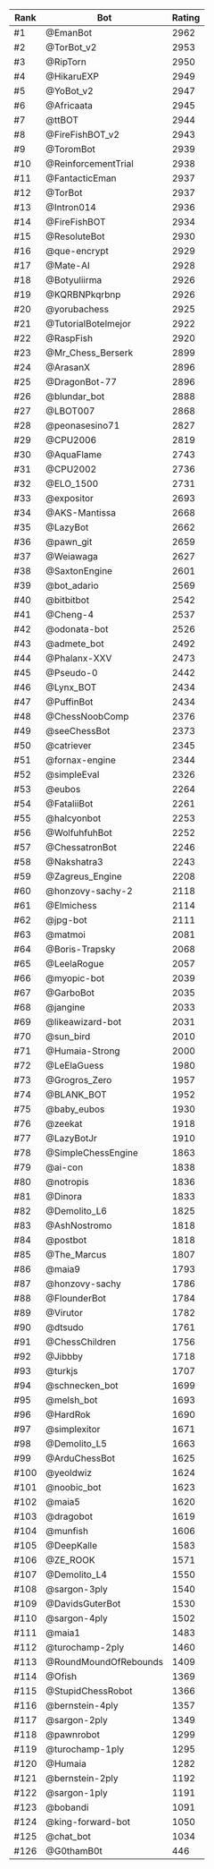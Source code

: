 Rank|Bot|Rating
---|---|---
#1|@EmanBot|2962
#2|@TorBot_v2|2953
#3|@RipTorn|2950
#4|@HikaruEXP|2949
#5|@YoBot_v2|2947
#6|@Africaata|2945
#7|@ttBOT|2944
#8|@FireFishBOT_v2|2943
#9|@ToromBot|2939
#10|@ReinforcementTrial|2938
#11|@FantacticEman|2937
#12|@TorBot|2937
#13|@Intron014|2936
#14|@FireFishBOT|2934
#15|@ResoluteBot|2930
#16|@que-encrypt|2929
#17|@Mate-AI|2928
#18|@Botyuliirma|2926
#19|@KQRBNPkqrbnp|2926
#20|@yorubachess|2925
#21|@TutorialBotelmejor|2922
#22|@RaspFish|2920
#23|@Mr_Chess_Berserk|2899
#24|@ArasanX|2896
#25|@DragonBot-77|2896
#26|@blundar_bot|2888
#27|@LBOT007|2868
#28|@peonasesino71|2827
#29|@CPU2006|2819
#30|@AquaFlame|2743
#31|@CPU2002|2736
#32|@ELO_1500|2731
#33|@expositor|2693
#34|@AKS-Mantissa|2668
#35|@LazyBot|2662
#36|@pawn_git|2659
#37|@Weiawaga|2627
#38|@SaxtonEngine|2601
#39|@bot_adario|2569
#40|@bitbitbot|2542
#41|@Cheng-4|2537
#42|@odonata-bot|2526
#43|@admete_bot|2492
#44|@Phalanx-XXV|2473
#45|@Pseudo-0|2442
#46|@Lynx_BOT|2434
#47|@PuffinBot|2434
#48|@ChessNoobComp|2376
#49|@seeChessBot|2373
#50|@catriever|2345
#51|@fornax-engine|2344
#52|@simpleEval|2326
#53|@eubos|2264
#54|@FataliiBot|2261
#55|@halcyonbot|2253
#56|@WolfuhfuhBot|2252
#57|@ChessatronBot|2246
#58|@Nakshatra3|2243
#59|@Zagreus_Engine|2208
#60|@honzovy-sachy-2|2118
#61|@Elmichess|2114
#62|@jpg-bot|2111
#63|@matmoi|2081
#64|@Boris-Trapsky|2068
#65|@LeelaRogue|2057
#66|@myopic-bot|2039
#67|@GarboBot|2035
#68|@jangine|2033
#69|@likeawizard-bot|2031
#70|@sun_bird|2010
#71|@Humaia-Strong|2000
#72|@LeElaGuess|1980
#73|@Grogros_Zero|1957
#74|@BLANK_BOT|1952
#75|@baby_eubos|1930
#76|@zeekat|1918
#77|@LazyBotJr|1910
#78|@SimpleChessEngine|1863
#79|@ai-con|1838
#80|@notropis|1836
#81|@Dinora|1833
#82|@Demolito_L6|1825
#83|@AshNostromo|1818
#84|@postbot|1818
#85|@The_Marcus|1807
#86|@maia9|1793
#87|@honzovy-sachy|1786
#88|@FlounderBot|1784
#89|@Virutor|1782
#90|@dtsudo|1761
#91|@ChessChildren|1756
#92|@Jibbby|1718
#93|@turkjs|1707
#94|@schnecken_bot|1699
#95|@melsh_bot|1693
#96|@HardRok|1690
#97|@simplexitor|1671
#98|@Demolito_L5|1663
#99|@ArduChessBot|1625
#100|@yeoldwiz|1624
#101|@noobic_bot|1623
#102|@maia5|1620
#103|@dragobot|1619
#104|@munfish|1606
#105|@DeepKalle|1583
#106|@ZE_ROOK|1571
#107|@Demolito_L4|1550
#108|@sargon-3ply|1540
#109|@DavidsGuterBot|1530
#110|@sargon-4ply|1502
#111|@maia1|1483
#112|@turochamp-2ply|1460
#113|@RoundMoundOfRebounds|1409
#114|@Ofish|1369
#115|@StupidChessRobot|1366
#116|@bernstein-4ply|1357
#117|@sargon-2ply|1349
#118|@pawnrobot|1299
#119|@turochamp-1ply|1295
#120|@Humaia|1282
#121|@bernstein-2ply|1192
#122|@sargon-1ply|1191
#123|@bobandi|1091
#124|@king-forward-bot|1050
#125|@chat_bot|1034
#126|@G0thamB0t|446
